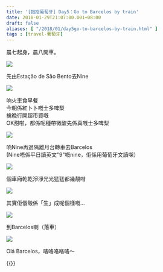 ```yaml
---
title: '[抱抱葡萄牙] Day5：Go to Barcelos by train'
date: 2018-01-29T21:07:00.001+08:00
draft: false
aliases: [ "/2018/01/day5go-to-barcelos-by-train.html" ]
tags : [travel-葡萄牙]
---
```


晨七起身，晨八開車。  

![](/images/portugal5a1.jpg)

先由Estação de São Bento去Nine  

![](/images/portugal5a2.jpg)

响火車食早餐  
今朝係紅卜卜嘅士多啤梨  
擒晚行開超市買嘅  
OK甜啦，都係呢種帶微酸先係真嘅士多啤梨  

![](/images/portugal5a3.jpg)

响Nine再過隔離月台轉車去Barcelos  
(Nine唔係平日讀英文"9"嘅nine，佢係用葡萄牙文讀㗎）  

![](/images/portugal5a4.jpg)

個車廂乾乾淨淨光光猛猛都幾靚咁  

![](/images/portugal5a5.jpg)

其實佢個殼係「生」成呢個樣嘅...  

![](/images/portugal5a.jpg)

到Barcelos喇（落車）  

![](/images/portugal5a6.jpg)

Olá Barcelos，咯咯咯咯咯～  
  
  

{{<portugal>}}  
